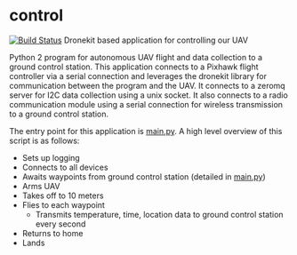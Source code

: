# control
[![Build Status](https://travis-ci.org/team-204/control.svg?branch=master)](https://travis-ci.org/team-204/control)
Dronekit based application for controlling our UAV

Python 2 program for autonomous UAV flight and data collection to a ground control station. 
This application connects to a Pixhawk flight controller via a serial connection and leverages
the dronekit library for communication between the program and the UAV. It connects to a
zeromq server for I2C data collection using a unix socket. It also connects to a radio communication
module using a serial connection for wireless transmission to a ground control station.

The entry point for this application is [main.py](control/main.py). A high level overview of this script is as follows:
 - Sets up logging
 - Connects to all devices
 - Awaits waypoints from ground control station (detailed in [main.py](control/main.py))
 - Arms UAV
 - Takes off to 10 meters
 - Flies to each waypoint
    - Transmits temperature, time, location data to ground control station every second
 - Returns to home
 - Lands

